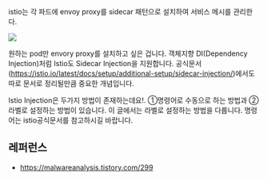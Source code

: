 istio는 각 파드에 envoy proxy를 sidecar 패턴으로 설치하여 서비스 메시를 관리한다.

![](https://github.com/gnosia93/eks-on-aws/blob/main/images/istio-service-mesh.png)

원하는 pod만 envory proxy를 설치하고 싶은 겁니다. 객체지향 DI(Dependency Injection)처럼 Istio도 Sidecar Injection을 지원합니다. 공식문서(https://istio.io/latest/docs/setup/additional-setup/sidecar-injection/)에서도 따로 문서로 정리될만큼 중요한 개념입니다.

 

Istio Injection은 두가지 방법이 존재하는데요!. ①명령어로 수동으로 하는 방법과 ②라벨로 설정하는 방법이 있습니다. 이 글에서는 라벨로 설정하는 방법을 다룹니다. 명령어는 istio공식문서를 참고하시길 바랍니다.

## 레퍼런스 ##

* https://malwareanalysis.tistory.com/299
